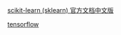 [scikit-learn (sklearn) 官方文档中文版](https://sklearn.apachecn.org/)

[tensorflow](https://www.tensorflow.org/tutorials)